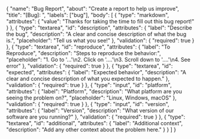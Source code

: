 {
  "name": "Bug Report",
  "about": "Create a report to help us improve",
  "title": "[Bug]: ",
  "labels": ["bug"],
  "body": [
    {
      "type": "markdown",
      "attributes": {
        "value": "Thanks for taking the time to fill out this bug report!"
      }
    },
    {
      "type": "textarea",
      "id": "description",
      "attributes": {
        "label": "Describe the bug",
        "description": "A clear and concise description of what the bug is.",
        "placeholder": "Tell us what you see!"
      },
      "validation": {
        "required": true
      }
    },
    {
      "type": "textarea",
      "id": "reproduce",
      "attributes": {
        "label": "To Reproduce",
        "description": "Steps to reproduce the behavior:",
        "placeholder": "1. Go to '...'\n2. Click on '....'\n3. Scroll down to '....'\n4. See error"
      },
      "validation": {
        "required": true
      }
    },
    {
      "type": "textarea",
      "id": "expected",
      "attributes": {
        "label": "Expected behavior",
        "description": "A clear and concise description of what you expected to happen."
      },
      "validation": {
        "required": true
      }
    },
    {
      "type": "input",
      "id": "platform",
      "attributes": {
        "label": "Platform",
        "description": "What platform are you seeing the problem on?",
        "placeholder": "Linux, Windows, macOS"
      },
      "validation": {
        "required": true
      }
    },
    {
      "type": "input",
      "id": "version",
      "attributes": {
        "label": "Version",
        "description": "What version of our software are you running?"
      },
      "validation": {
        "required": true
      }
    },
    {
      "type": "textarea",
      "id": "additional",
      "attributes": {
        "label": "Additional context",
        "description": "Add any other context about the problem here."
      }
    }
  ]
}

